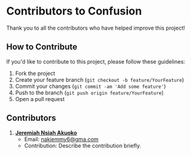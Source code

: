 # Contributors to Confusion

Thank you to all the contributors who have helped improve this project!

## How to Contribute

If you'd like to contribute to this project, please follow these guidelines:

1. Fork the project
2. Create your feature branch (`git checkout -b feature/YourFeature`)
3. Commit your changes (`git commit -am 'Add some feature'`)
4. Push to the branch (`git push origin feature/YourFeature`)
5. Open a pull request

## Contributors

<!-- Add contributors below: -->

1. **[Jeremiah Nsiah Akuoko](https://github.com/nakjemmy)**
   - Email: nakjemmy6@gma.com
   - Contribution: Describe the contribution briefly.

<!-- Add more contributors as needed -->
